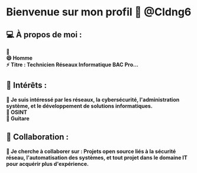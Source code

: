 # Bienvenue sur mon profil 👋 @Cldng6

## 💻 À propos de moi :
<b>
        🌱 
<br>
        😄 Homme
<br>
        ⚡ Titre  : Technicien Réseaux Informatique BAC Pro...
</b>

## 🔭 Intérêts :

<b>
        👀 Je suis intéressé par les réseaux, la cybersécurité, l'administration système, et le développement de solutions informatiques.
<br>        
        👀 OSINT
<br>
        👀 Guitare
</b>

## 🤝 Collaboration :

<b>
        💞️ Je cherche à collaborer sur : Projets open source liés à la sécurité réseau, l'automatisation des systèmes, et tout projet dans le domaine IT pour acquérir plus d'expérience.
</b>

<!---
    >   git add .
    >   git commit -m "first commit"
    >   git push
--->
<!---
Cldng6/Cldng6 est un dépôt ✨ spécial ✨ car son `README.md` (ce fichier) apparaît sur votre profil GitHub.
Vous pouvez cliquer sur le lien Aperçu pour jeter un œil à vos modifications.
--->
